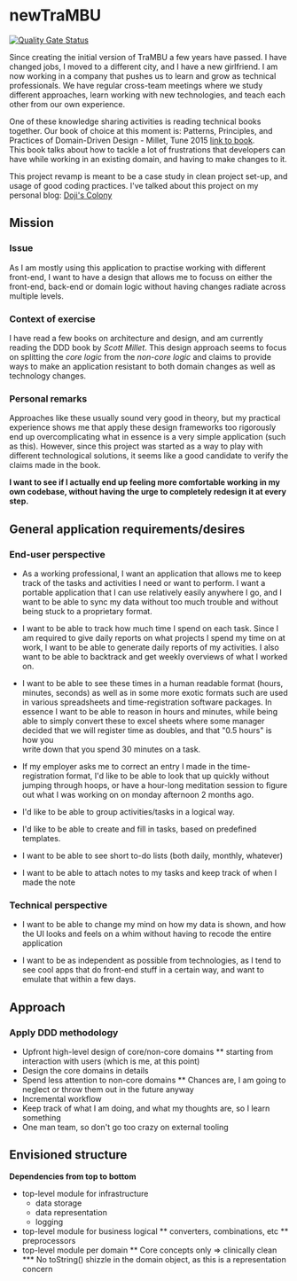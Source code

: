 # newTraMBU
[![Quality Gate Status](https://sonarcloud.io/api/project_badges/measure?project=be.doji.productivity%3Anewtrambu&metric=alert_status)](https://sonarcloud.io/dashboard?id=be.doji.productivity%3Anewtrambu)


Since creating the initial version of TraMBU a few years have passed. 
I have changed jobs, I moved to a different city, and I have a new girlfriend. 
I am now working in a company that pushes us to learn and grow as technical professionals.
We have regular cross-team meetings where we study different approaches, learn working with new technologies, 
and teach each other from our own experience.  

One of these knowledge sharing activities is reading technical books together. 
Our book of choice at this moment is: Patterns, Principles, and Practices of Domain-Driven Design - Millet, Tune 2015 [link to book](https://www.oreilly.com/library/view/patterns-principles-and/9781118714706/).   
This book talks about how to tackle a lot of frustrations that developers can have while working in an existing domain,
and having to make changes to it.

This project revamp is meant to be a case study in clean project set-up, and usage of good coding practices.
I've talked about this project on my personal blog: [Doji's Colony](http://www.doji.be/2019-05-04-pet-project-redesign/)

## Mission

### Issue
As I am mostly using this application to practise working with different front-end,
I want to have a design that allows me to focuss on either the front-end, back-end or domain logic
without having changes radiate across multiple levels.

### Context of exercise
I have read a few books on architecture and design, and am currently reading the DDD book by *Scott Millet*.
This design approach seems to focus on splitting the *core logic* from the *non-core logic* and claims to provide ways
to make an application resistant to both domain changes as well as technology changes.

### Personal remarks
Approaches like these usually sound very good in theory, but my practical experience shows me that
apply these design frameworks too rigorously end up overcomplicating what in essence is a very simple application (such as this).
However, since this project was started as a way to play with different technological solutions, it seems like a good candidate to 
verify the claims made in the book.

**I want to see if I actually end up feeling more comfortable working in my own codebase, without having the urge to
completely redesign it at every step.**

## General application requirements/desires

### End-user perspective

* As a working professional, I want an application that allows me to keep track of the tasks and activities 
I need or want to perform. I want a portable application that I can use relatively easily anywhere I go, 
and I want to be able to sync my data without too much trouble and without being stuck to a proprietary 
format. 

* I want to be able to track how much time I spend on each task. Since I am required to give daily reports on
what projects I spend my time on at work, I want to be able to generate daily reports of my activities.
I also want to be able to backtrack and get weekly overviews of what I worked on.

* I want to be able to see these times in a human readable format (hours, minutes, seconds) as well as in some
more exotic formats such are used in various spreadsheets and time-registration software packages.
In essence I want to be able to reason in hours and minutes, while being able to simply convert these to 
excel sheets where some manager decided that we will register time as doubles, and that "0.5 hours" is how you  
write down that you spend 30 minutes on a task.

* If my employer asks me to correct an entry I made in the time-registration format, I'd like to be able to look that up quickly
without jumping through hoops, or have a hour-long meditation session to figure out what I was working on on monday afternoon 2 months ago.

* I'd like to be able to group activities/tasks in a logical way.

* I'd like to be able to create and fill in tasks, based on predefined templates.

* I want to be able to see short to-do lists (both daily, monthly, whatever)

* I want to be able to attach notes to my tasks and keep track of when I made the note


### Technical perspective

* I want to be able to change my mind on how my data is shown, and how the UI looks and feels on a whim without having to recode the entire application

* I want to be as independent as possible from technologies, as I tend to see cool apps that do front-end stuff in a certain way, and want to
emulate that within a few days.

## Approach

### Apply DDD methodology

* Upfront high-level design of core/non-core domains
  ** starting from interaction with users (which is me, at this point)
* Design the core domains in details
* Spend less attention to non-core domains
  ** Chances are, I am going to neglect or throw them out in the future anyway
* Incremental workflow 
* Keep track of what I am doing, and what my thoughts are, so I learn something
* One man team, so don't go too crazy on external tooling

## Envisioned structure

**Dependencies from top to bottom**
  * top-level module for infrastructure
    * data storage
    * data representation
    * logging
  * top-level module for business logical
    ** converters, combinations, etc
    ** preprocessors
  * top-level module per domain
    ** Core concepts only => clinically clean
    *** No toString() shizzle in the domain object, as this is a representation concern